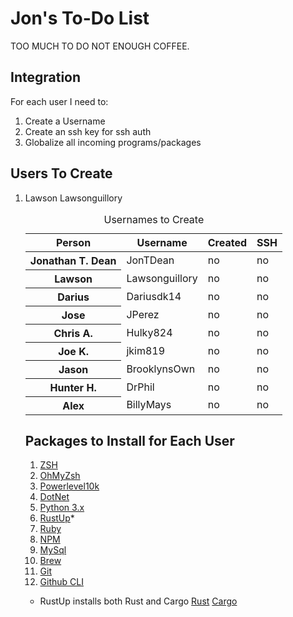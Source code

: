 # Jon's To-Do List

TOO MUCH TO DO NOT ENOUGH COFFEE.

## Integration

For each user I need to:
  1. Create a Username
  2. Create an ssh key for ssh auth
  3. Globalize all incoming programs/packages
  
## Users To Create

<ol>
  <li>Lawson Lawsonguillory</li>

<table>
    <caption>Usernames to Create</caption>
    <thead>
        <tr>
            <th scope="col">Person</th>
            <th scope="col">Username</th>
            <th scope="col">Created</th>
            <th scope="col">SSH</th>
        </tr>
    </thead>
    <tbody>
        <tr>
            <th scope="row">Jonathan T. Dean</th>
            <td>JonTDean</td>
            <td>no</td>
            <td>no</td>
        </tr>
        <tr>
            <th scope="row">Lawson</th>
            <td>Lawsonguillory</td>
            <td>no</td>
            <td>no</td>
        </tr>
                <tr>
            <th scope="row">Darius</th>
            <td>Dariusdk14</td>
            <td>no</td>
            <td>no</td>
        </tr>
        <tr>
            <th scope="row">Jose</th>
            <td>JPerez</td>
            <td>no</td>
            <td>no</td>
        </tr>
        <tr>
            <th scope="row">Chris A.</th>
            <td>Hulky824</td>
            <td>no</td>
            <td>no</td>
        </tr>
        <tr>
            <th scope="row">Joe K.</th>
            <td>jkim819</td>
            <td>no</td>
            <td>no</td>
        </tr>
        <tr>
            <th scope="row">Jason</th>
            <td>BrooklynsOwn</td>
            <td>no</td>
            <td>no</td>
        </tr>
        <tr>
            <th scope="row">Hunter H.</th>
            <td>DrPhil</td>
            <td>no</td>
            <td>no</td>
        </tr>
        <tr>
            <th scope="row">Alex</th>
            <td>BillyMays</td>
            <td>no</td>
            <td>no</td>
        </tr>
    </tbody>
</table>

## Packages to Install for Each User

1. [ZSH](https://github.com/ohmyzsh/ohmyzsh/wiki/Installing-ZSH)
2. [OhMyZsh](https://github.com/ohmyzsh/ohmyzsh)
3. [Powerlevel10k](https://github.com/romkatv/powerlevel10k#get-started)
4. [DotNet](https://docs.microsoft.com/en-us/dotnet/core/install/linux-ubuntu#1804-)
5. [Python 3.x](https://docs.python-guide.org/starting/install3/linux/)
6. [RustUp](https://rustup.rs/)*
7. [Ruby](https://www.ruby-lang.org/en/documentation/installation/#apt)
8. [NPM](https://github.com/nodesource/distributions/blob/master/README.md#deb)
9. [MySql](https://www.digitalocean.com/community/tutorials/how-to-install-mysql-on-ubuntu-18-04)
10. [Brew](https://docs.brew.sh/Homebrew-on-Linux)
11. [Git](https://git-scm.com/book/en/v2/Getting-Started-Installing-Git)
12. [Github CLI](https://github.com/cli/cli)


* RustUp installs both Rust and Cargo
[Rust](https://www.rust-lang.org/tools/install)
[Cargo](https://doc.rust-lang.org/cargo/getting-started/installation.html)
